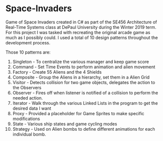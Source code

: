 # Space-Invaders
Game of Space Invaders created in C# as part of the SE456 Architecture of Real-Time Systems class at DePaul University during the Winter 2019 term. For this project I was tasked with recreating the original arcade game as much as I possibly could. I used a total of 10 design patterns throughout the development process.

Those 10 patterns are:

1. Singleton - To centralize the various manager and keep game score
2. Command - Set Time Events to perform animation and alien movement
3. Factory - Create 55 Aliens and the 4 Shields
4. Composite - Group the Aliens in a hierarchy, set them in a Alien Grid
5. Visitor - Detects collision for two game objects, delegates the action to the Observers
6. Observer - Fires off when listener is notified of a collision to perform the needed action.
7. Iterator - Walk through the various Linked Lists in the program to get the desired data I want
8. Proxy - Provided a placeholder for Game Sprites to make specific modifications
9. State - Various ship states and game cycling modes
10. Strategy - Used on Alien bombs to define different animations for each individual bomb.
